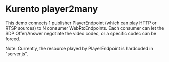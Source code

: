 # Kurento player2many

This demo connects 1 publisher PlayerEndpoint (which can play HTTP or RTSP
sources) to N consumer WebRtcEndpoints. Each consumer can let the SDP
Offer/Answer negotiate the video codec, or a specific codec can be forced.

Note: Currently, the resource played by PlayerEndpoint is hardcoded in
"server.js".
